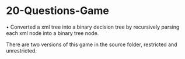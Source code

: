 
# 20-Questions-Game

•	Converted a xml tree into a binary decision tree by recursively parsing each xml node into a binary tree node.

There are two versions of this game in the source folder, restricted and unrestricted.
